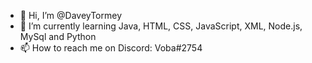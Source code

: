 - 👋 Hi, I’m @DaveyTormey
- 🌱 I’m currently learning Java, HTML, CSS, JavaScript, XML, Node.js, MySql and Python
- 📫 How to reach me on Discord: Voba#2754

<!---
DaveyTormey/DaveyTormey is a ✨ special ✨ repository because its `README.md` (this file) appears on your GitHub profile.
You can click the Preview link to take a look at your changes.
--->
